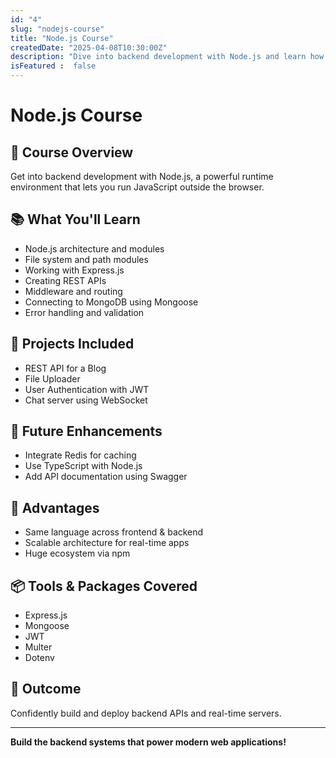 ```yaml
---
id: "4"
slug: "nodejs-course"
title: "Node.js Course"
createdDate: "2025-04-08T10:30:00Z"
description: "Dive into backend development with Node.js and learn how to build scalable network applications using JavaScript."
isFeatured :  false
---
```


# Node.js Course

## 📘 Course Overview
Get into backend development with Node.js, a powerful runtime environment that lets you run JavaScript outside the browser.

## 📚 What You'll Learn
- Node.js architecture and modules
- File system and path modules
- Working with Express.js
- Creating REST APIs
- Middleware and routing
- Connecting to MongoDB using Mongoose
- Error handling and validation

## 💼 Projects Included
- REST API for a Blog
- File Uploader
- User Authentication with JWT
- Chat server using WebSocket

## 🚀 Future Enhancements
- Integrate Redis for caching
- Use TypeScript with Node.js
- Add API documentation using Swagger

## 🌟 Advantages
- Same language across frontend & backend
- Scalable architecture for real-time apps
- Huge ecosystem via npm

## 📦 Tools & Packages Covered
- Express.js
- Mongoose
- JWT
- Multer
- Dotenv

## 🏁 Outcome
Confidently build and deploy backend APIs and real-time servers.

---

**Build the backend systems that power modern web applications!**